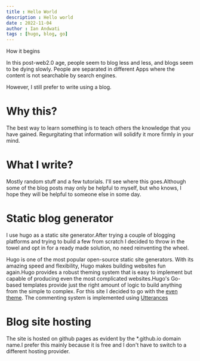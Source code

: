 ```yaml
---
title : Hello World
description : Hello world
date : 2022-11-04
author : Ian Andwati
tags : [hugo, blog, go]
---
```


How it begins

<!-- more -->

In this post-web2.0 age, people seem to blog less and less, and blogs seem to be dying slowly. People are separated in different Apps where the content is not searchable by search engines.

However, I still prefer to write using a blog.

# Why this?

The best way to learn something is to teach others the knowledge that you have gained. Regurgitating that information will solidify it more firmly in your mind.

# What I write?

Mostly random stuff and a few tutorials. I'll see where this goes.Although some of the blog posts may only be helpful to myself, but who knows, I hope they will be helpful to someone else in some day.

# Static blog generator

I use hugo as a static site generator.After trying a couple of blogging platforms and trying to build a few from scratch I decided to
throw in the towel and opt in for a ready made solution, no need reinventing the wheel.

Hugo is one of the most popular open-source static site generators. With its amazing speed and flexibility, Hugo makes building websites fun again.Hugo provides a robust theming system that is easy to implement but capable of producing even the most complicated websites.Hugo's Go-based templates provide just the right amount of logic to build anything from the simple to complex. For this site I decided to go with the [even theme](https://github.com/olOwOlo/hugo-theme-even). The commenting system is implemented using [Utterances](https://utteranc.es/)

# Blog site hosting

The site is hosted on github pages as evident by the \*.github.io domain name.I prefer this mainly because it is free and I don't have
to switch to a different hosting provider.

